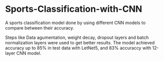 # Sports-Classification-with-CNN
A sports classification model done by using different CNN models to compare between their accuracy.

Steps like Data agumentation, weight decay, dropout layers and batch normalization layers were used to get better results.
The model achieved accuracy up to 85% in test data with LetNet5, and 83% accuraccy with 12-layer CNN model.
